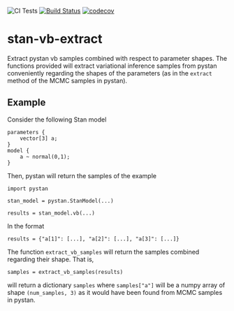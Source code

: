 ![CI Tests](https://github.com/soerenberg/stan-vb-extract/actions/workflows/ci.yml/badge.svg)
[![Build Status](https://travis-ci.com/soerenberg/stan-vb-extract.svg?branch=main)](https://travis-ci.com/soerenberg/stan-vb-extract)
[![codecov](https://codecov.io/gh/soerenberg/stan-vb-extract/branch/main/graph/badge.svg?token=GI0ENVKQW5)](https://codecov.io/gh/soerenberg/stan-vb-extract)

# stan-vb-extract
Extract pystan vb samples combined with respect to parameter shapes.
The functions provided will extract variational inference samples from pystan
conveniently regarding the shapes of the parameters (as in the `extract` method
of the MCMC samples in pystan).

## Example
Consider the following Stan model

```{stan}
parameters {
    vector[3] a;
}
model {
    a ~ normal(0,1);
}
```

Then, pystan will return the samples of the example

```{python}
import pystan

stan_model = pystan.StanModel(...)

results = stan_model.vb(...)
```

In the format

```
results = {"a[1]": [...], "a[2]": [...], "a[3]": [...]}
```

The function `extract_vb_samples` will return the samples combined regarding
their shape. That is,

```{python}
samples = extract_vb_samples(results)
```

will return a dictionary `samples` where `samples["a"]` will be a numpy array
of shape `(num_samples, 3)` as it would have been found from MCMC samples in
pystan.
